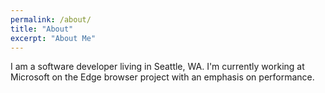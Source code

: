 ```yaml
---
permalink: /about/
title: "About"
excerpt: "About Me"
---
```


I am a software developer living in Seattle, WA.  I'm currently working at Microsoft on the Edge browser project with an emphasis on performance.
